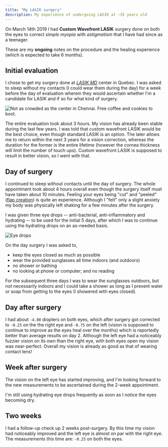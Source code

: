 ```yaml
---
title: "My LASIK surgery"
description: My experience of undergoing LASIK at ~35 years old
---
```


On March 14th 2019 I had **Custom Wavefront LASIK** surgery done on both the
eyes to correct _simple myopia_ with _astigmatism_ that I have had since as a
teenager.

These are my **ongoing** notes on the procedure and the healing experience
\(which is expected to take 6 months\).

## Initial evaluation

I chose to get my surgery done at [_LASIK MD_](https://www.lasikmd.com) center
in Quebec. I was asked to sleep without my contacts \(I could wear them during
the day\) for a week before the day of evaluation wherein they would ascertain
whether I'm a candidate for LASIK and if so for what kind of surgery.

![Not as crowded as the center in Chennai. Free coffee and cookies to
boot.](./static/lasik-quebec.jpg)

The entire evaluation took about 3 hours. My vision has already been stable
during the last few years. I was told that custom wavefront LASIK would be the
best choice, even though standard LASIK is an option. The later allows me to
return within the next 3 years for a vision correction, whereas the duration for
the former is the entire lifetime \(however the cornea thickness will limit the
number of touch ups\). Custom wavefront LASIK is supposed to result in better
vision, so I went with that.

## Day of surgery

I continued to sleep without contacts until the day of surgery. The whole
appointment took about 4 hours overall even though the surgery itself must have
taken about 10 minutes. Feeling your eyes being "cut" and "peeled" \([flap
creation](https://en.wikipedia.org/wiki/LASIK#Flap_creation)\) is quite an
experience. Although I "felt" only a slight anxiety my body was physically left
shaking for a few minutes after the surgery.

I was given three eye drops -- anti-bacterial, anti-inflammatory and hydrating
-- to be used for the initial 5 days, after which I was to continue using the
hydrating drops on an as-needed basis.

![Eye drops](./static/lasik-drops.jpg)

On the day surgery I was asked to,

* keep the eyes closed as much as possible
* wear the provided sunglasses all time indoors \(and outdoors\)
* no shower or bathing
* no looking at phone or computer; and no reading

For the subsequent three days I was to wear the sunglasses outdoors,
but not necessarily indoors and I could take a shower as long as I prevent
water or soap from getting to the eyes \(I showered with eyes closed\).


## Day after surgery

I had about `-4.00` diopters on both eyes, which after surgery got corrected to
`-0.25` on the the right eye and `-0.75` on the left \(vision is supposed to
continue to improve as the eyes heal over the months\) which is reportedly
better than average results on day 2. Although the left eye had a noticeably
fuzzier vision on its own than the right eye, with both eyes open my vision was
near-perfect. Overall my vision is already as good as that of wearing contact
lens!

## Week after surgery

The vision on the left eye has started improving, and I'm looking forward to the
new measurements to be ascertained during the 2-week appointment.

I'm still using hydrating eye drops frequently as soon as I notice the eyes
becoming dry.

## Two weeks

I had a follow-up check up 2 weeks post-surgery. By this time my vision had
noticeably improved and the left eye is almost on par with the right eye. The
measurements this time are: `-0.25` on both the eyes.
